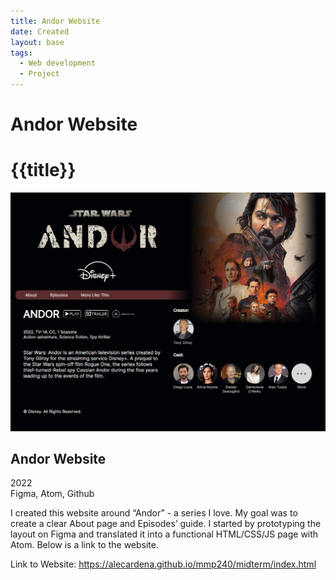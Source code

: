 ```yaml
---
title: Andor Website
date: Created
layout: base
tags:
  - Web development
  - Project
---
```


# Andor Website

# {{title}}

<div class="project_images">
  <img src="images/andor_about_page.jpg" alt="andor_about_page">
</div>

<div class="project_bio">
  <h2>Andor Website</h2>
  <p>
      2022
      <br>
      Figma, Atom, Github
  </p>


  <p>
      I created this website around “Andor” - a series I love. My goal was to 
      create a clear About page and Episodes’ guide. I started by prototyping 
      the layout on Figma and translated it into a functional HTML/CSS/JS page 
      with Atom. Below is a link to the website.
  </p>

  <p>
      Link to Website: <a href="https://alecardena.github.io/mmp240/midterm/index.html">https://alecardena.github.io/mmp240/midterm/index.html</a>  
  </p>
</div>